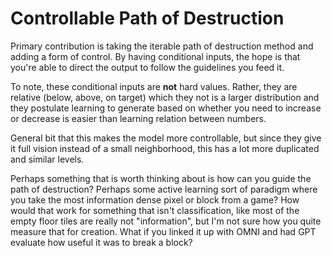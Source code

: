 # Controllable Path of Destruction

Primary contribution is taking the iterable path of destruction method and adding a form of control. By having conditional inputs, the hope is that you're able to direct the output to follow the guidelines you feed it.

To note, these conditional inputs are **not** hard values. Rather, they are relative (below, above, on target) which they not is a larger distribution and they postulate learning to generate based on whether you need to increase or decrease is easier than learning relation between numbers.

General bit that this makes the model more controllable, but since they give it full vision instead of a small neighborhood, this has a lot more duplicated and similar levels.

Perhaps something that is worth thinking about is how can you guide the path of destruction? Perhaps some active learning sort of paradigm where you take the most information dense pixel or block from a game? How would that work for something that isn't classification, like most of the empty floor tiles are really not "information", but I'm not sure how you quite measure that for creation. What if you linked it up with OMNI and had GPT evaluate how useful it was to break a block?